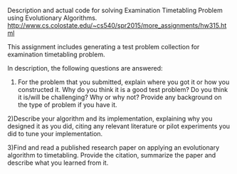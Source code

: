 Description and actual code for solving Examination Timetabling Problem using Evolutionary Algorithms.
http://www.cs.colostate.edu/~cs540/spr2015/more_assignments/hw315.html

This assignment includes generating a test problem collection for examination timetabling problem.

In description, the following questions are answered:
1) For the problem that you submitted, explain where you got it or how you constructed it. 
Why do you think it is a good test problem? 
Do you think it is/will be challenging? 
Why or why not? Provide any background on the type of problem if you have it.

2)Describe your algorithm and its implementation, 
explaining why you designed it as you did, 
citing any relevant literature or 
pilot experiments you did to tune your implementation.

3)Find and read a published research paper on applying an evolutionary algorithm to timetabling.
Provide the citation, summarize the paper and describe what you learned from it.

